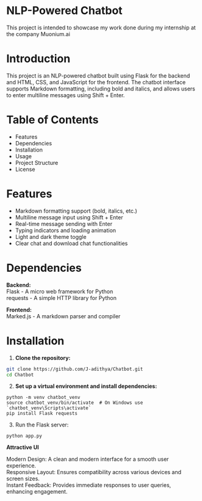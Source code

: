 # NLP-Powered Chatbot
This project is intended to showcase my work done during my internship at the company Muonium.ai

# Introduction
This project is an NLP-powered chatbot built using Flask for the backend and HTML, CSS, and JavaScript for the frontend. The chatbot interface supports Markdown formatting, including bold and italics, and allows users to enter multiline messages using Shift + Enter.

# Table of Contents
- Features  
- Dependencies  
- Installation  
- Usage  
- Project Structure  
- License  

# Features
- Markdown formatting support (bold, italics, etc.)  
- Multiline message input using Shift + Enter  
- Real-time message sending with Enter  
- Typing indicators and loading animation  
- Light and dark theme toggle  
- Clear chat and download chat functionalities  

# Dependencies

**Backend:**  
Flask - A micro web framework for Python  
requests - A simple HTTP library for Python  

**Frontend:**  
Marked.js - A markdown parser and compiler

# Installation

1. **Clone the repository:**

```bash
git clone https://github.com/J-adithya/Chatbot.git
cd Chatbot
```

2. **Set up a virtual environment and install dependencies:**

```
python -m venv chatbot_venv
source chatbot_venv/bin/activate  # On Windows use `chatbot_venv\Scripts\activate`
pip install Flask requests
```

3. Run the Flask server:
```
python app.py
```

**Attractive UI**  

Modern Design: A clean and modern interface for a smooth user experience.  
Responsive Layout: Ensures compatibility across various devices and screen sizes.  
Instant Feedback: Provides immediate responses to user queries, enhancing engagement.    

